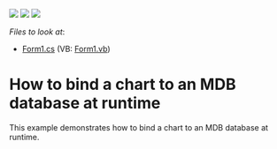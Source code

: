 <!-- default badges list -->
![](https://img.shields.io/endpoint?url=https://codecentral.devexpress.com/api/v1/VersionRange/128572670/13.1.4%2B)
[![](https://img.shields.io/badge/Open_in_DevExpress_Support_Center-FF7200?style=flat-square&logo=DevExpress&logoColor=white)](https://supportcenter.devexpress.com/ticket/details/E1617)
[![](https://img.shields.io/badge/📖_How_to_use_DevExpress_Examples-e9f6fc?style=flat-square)](https://docs.devexpress.com/GeneralInformation/403183)
<!-- default badges end -->
<!-- default file list -->
*Files to look at*:

* [Form1.cs](./CS/BindAChartAtRuntime/Form1.cs) (VB: [Form1.vb](./VB/BindAChartAtRuntime/Form1.vb))
<!-- default file list end -->
# How to bind a chart to an MDB database at runtime


<p>This example demonstrates how to bind a chart to an MDB database at runtime.</p>

<br/>


